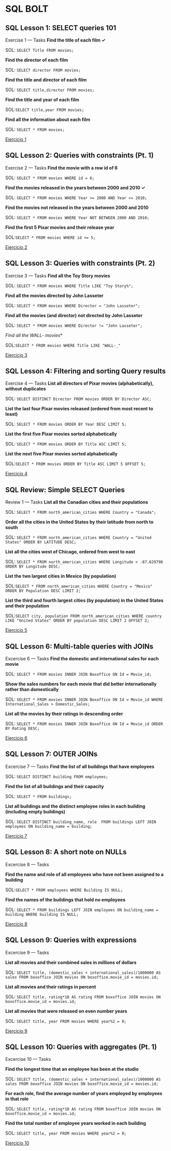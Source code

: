 
# SQL BOLT 
 
 ## SQL Lesson 1: SELECT queries 101

Exercise 1 — Tasks
**Find the title of each film ✓** 

SOL:
`SELECT Title FROM movies;`

**Find the director of each film**

SOL: `SELECT director FROM movies;`

**Find the title and director of each film**

SOL: `SELECT title,director FROM movies;`

**Find the title and year of each film**

SOL:`SELECT title,year FROM movies;`

**Find all the information about each film**

SOL: `SELECT * FROM movies;`

 [Ejercicio 1](https://sqlbolt.com/lesson/select_queries_introduction)

 ## SQL Lesson 2: Queries with constraints (Pt. 1)


Exercise 2 — Tasks
**Find the movie with a row id of 6** 

SOL:
`SELECT * FROM movies WHERE id = 6;` <!-- como lo pongo en diferentes lineas? -->

**Find the movies released in the years between 2000 and 2010 ✓**

SOL: `SELECT * FROM movies WHERE Year >= 2000 AND Year <= 2010;`

**Find the movies not released in the years between 2000 and 2010**

SOL: `SELECT * FROM movies WHERE Year NOT BETWEEN 2000 AND 2010;`

**Find the first 5 Pixar movies and their release year**

SOL:`SELECT * FROM movies WHERE id <= 5;`

 [Ejercicio 2](https://sqlbolt.com/lesson/select_queries_with_constraints)

## SQL Lesson 3: Queries with constraints (Pt. 2)


Exercise 3 — Tasks
**Find all the Toy Story movies** 

SOL:
`SELECT * FROM movies WHERE Title LIKE "Toy Story%";` 

**Find all the movies directed by John Lasseter**

SOL: `SELECT * FROM movies WHERE Director = "John Lasseter";`

**Find all the movies (and director) not directed by John Lasseter**

SOL: `SELECT * FROM movies WHERE Director != "John Lasseter";`

**Find all the WALL-* movies**

SOL:`SELECT * FROM movies WHERE Title LIKE "WALL-_"`

 [Ejercicio 3](https://sqlbolt.com/lesson/select_queries_with_constraints_pt_2)

## SQL Lesson 4: Filtering and sorting Query results


Exercise 4 — Tasks
**List all directors of Pixar movies (alphabetically), without duplicates** 

SOL:
`SELECT DISTINCT Director FROM movies ORDER BY Director ASC;` 

**List the last four Pixar movies released (ordered from most recent to least)**

SOL: `SELECT * FROM movies ORDER BY Year DESC LIMIT 5;`

**List the first five Pixar movies sorted alphabetically**

SOL: `SELECT * FROM movies ORDER BY Title ASC LIMIT 5;`

**List the next five Pixar movies sorted alphabetically**

SOL:`SELECT * FROM movies ORDER BY Title ASC LIMIT 5 OFFSET 5;`

 [Ejercicio 4](https://sqlbolt.com/lesson/filtering_sorting_query_results)



## SQL Review: Simple SELECT Queries


Review 1 — Tasks
**List all the Canadian cities and their populations** 

SOL:
`SELECT * FROM north_american_cities WHERE Country = "Canada";` 

**Order all the cities in the United States by their latitude from north to south**

SOL: `SELECT * FROM north_american_cities WHERE Country = "United States" ORDER BY LATITUDE DESC;`

**List all the cities west of Chicago, ordered from west to east**

SOL: `SELECT * FROM north_american_cities WHERE Longitude < -87.629798 ORDER BY Longitude DESC;`

**List the two largest cities in Mexico (by population)**

SOL:`SELECT * FROM north_american_cities WHERE Country = "Mexico" ORDER BY Population DESC LIMIT 2;`

**List the third and fourth largest cities (by population) in the United States and their population**

SOL:`SELECT city, population FROM north_american_cities WHERE country LIKE "United States" ORDER BY population DESC LIMIT 2 OFFSET 2;`

 [Ejercicio 5](https://sqlbolt.com/lesson/select_queries_review)


## SQL Lesson 6: Multi-table queries with JOINs


Excercise 6 — Tasks
**Find the domestic and international sales for each movie** 

SOL:
`SELECT * FROM movies INNER JOIN Boxoffice ON Id = Movie_id;` 

**Show the sales numbers for each movie that did better internationally rather than domestically**

SOL: `SELECT * FROM movies INNER JOIN Boxoffice ON Id = Movie_id WHERE International_Sales > Domestic_Sales;`

**List all the movies by their ratings in descending order**

SOL: `SELECT * FROM movies INNER JOIN Boxoffice ON Id = Movie_id ORDER BY Rating DESC;`


 [Ejercicio 6](https://sqlbolt.com/lesson/select_queries_with_joins)

## SQL Lesson 7: OUTER JOINs


Excercise 7 — Tasks
**Find the list of all buildings that have employees** 

SOL:
`SELECT DISTINCT building FROM employees;` 

**Find the list of all buildings and their capacity**

SOL: `SELECT * FROM buildings;`

**List all buildings and the distinct employee roles in each building (including empty buildings)**

SOL: `SELECT DISTINCT building_name, role  FROM buildings LEFT JOIN employees ON building_name = building;`


[Ejercicio 7](https://sqlbolt.com/lesson/select_queries_with_outer_joins)

## SQL Lesson 8: A short note on NULLs


Excercise 8 — Tasks

**Find the name and role of all employees who have not been assigned to a building** 

SOL:`SELECT * FROM employees WHERE Building IS NULL;` 

**Find the names of the buildings that hold no employees**

SOL: `SELECT * FROM buildings LEFT JOIN employees ON building_name = building WHERE building IS NULL;`

[Ejercicio 8](https://sqlbolt.com/lesson/select_queries_with_nulls)

## SQL Lesson 9: Queries with expressions


Excercise 9 — Tasks

**List all movies and their combined sales in millions of dollars** 

SOL: `SELECT title, (domestic_sales + international_sales)/1000000 AS sales FROM boxoffice JOIN movies ON boxoffice.movie_id = movies.id;`

**List all movies and their ratings in percent**

SOL: `SELECT title, rating*10 AS rating FROM boxoffice JOIN movies ON boxoffice.movie_id = movies.id;`

**List all movies that were released on even number years**

SOL: `SELECT title, year FROM movies WHERE year%2 = 0;`

[Ejercicio 9](https://sqlbolt.com/lesson/select_queries_with_expressions)

## SQL Lesson 10: Queries with aggregates (Pt. 1)


Excercise 10 — Tasks

**Find the longest time that an employee has been at the studio** 

SOL: `SELECT title, (domestic_sales + international_sales)/1000000 AS sales FROM boxoffice JOIN movies ON boxoffice.movie_id = movies.id;`

**For each role, find the average number of years employed by employees in that role**

SOL: `SELECT title, rating*10 AS rating FROM boxoffice JOIN movies ON boxoffice.movie_id = movies.id;`

**Find the total number of employee years worked in each building**

SOL: `SELECT title, year FROM movies WHERE year%2 = 0;`

[Ejercicio 10](https://sqlbolt.com/lesson/select_queries_with_aggregates)
